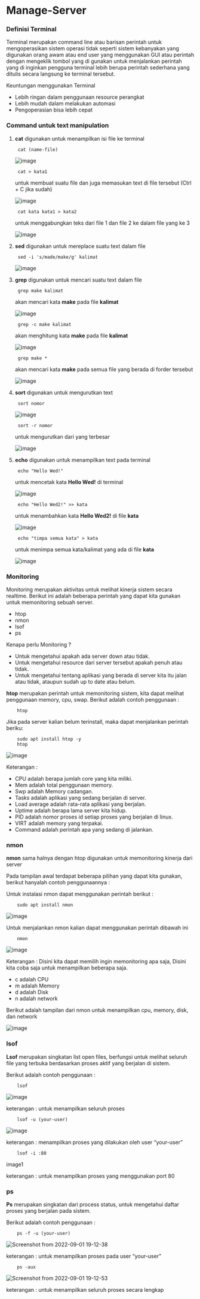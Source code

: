 # Manage-Server

### Definisi Terminal

Terminal merupakan command line atau barisan perintah untuk mengoperasikan sistem operasi tidak seperti sistem kebanyakan yang digunakan orang awam atau end user yang menggunakan GUI atau perintah dengan mengeklik tombol yang di gunakan untuk menjalankan perintah yang di inginkan pengguna terminal lebih berupa perintah sederhana yang ditulis secara langsung ke terminal tersebut.

Keuntungan menggunakan Terminal

- Lebih ringan dalam penggunaan resource perangkat
- Lebih mudah dalam melakukan automasi
- Pengoperasian bisa lebih cepat

### Command untuk text manipulation

1. __cat__ digunakan untuk menampilkan isi file ke terminal

        cat (name-file)

      ![image](https://user-images.githubusercontent.com/40049149/187897542-3973d1c1-0aec-402f-bb19-ff01e377372c.png)
      
        cat > kata1

      untuk membuat suatu file dan juga memasukan text di file tersebut (Ctrl + C jika sudah)
      
      ![image](https://user-images.githubusercontent.com/40049149/187905757-ba7b3ee8-c75e-4907-aa8c-752b704c2cbf.png)
      
        cat kata kata1 > kata2
        
      untuk menggabungkan teks dari file 1 dan file 2 ke dalam file yang ke 3
      
      ![image](https://user-images.githubusercontent.com/40049149/187906698-8cbe94a5-69da-4121-b3e9-2bc7f79eccca.png)
      
      

2. __sed__ digunakan untuk mereplace suatu text dalam file

        sed -i 's/made/make/g' kalimat

      ![image](https://user-images.githubusercontent.com/40049149/187898054-eaebda23-c214-415e-b3df-eb0483f94630.png)

3. __grep__ digunakan untuk mencari suatu text dalam file

        grep make kalimat
        
      akan mencari kata __make__ pada file __kalimat__

      ![image](https://user-images.githubusercontent.com/40049149/187898414-5157294e-8d68-4751-a65a-62d080fb65f2.png)

        grep -c make kalimat
        
      akan menghitung kata __make__ pada file __kalimat__

      ![image](https://user-images.githubusercontent.com/40049149/187900968-9f4fd45b-5102-45d7-801b-ec114e00aa93.png)

        grep make *

      akan mencari kata __make__ pada semua file yang berada di forder tersebut

      ![image](https://user-images.githubusercontent.com/40049149/187901676-60f8a5c5-3c51-4019-b5bc-b8e5e3c8dea0.png)

4. __sort__ digunakan untuk mengurutkan text

        sort nomor

      ![image](https://user-images.githubusercontent.com/40049149/187901973-e138fe91-b894-421b-9676-cc41fcf80d1e.png)

        sort -r nomor
      
      untuk mengurutkan dari yang terbesar
      
      ![image](https://user-images.githubusercontent.com/40049149/187902082-716dbed1-5adf-4f0f-9623-fce7a2acfaf1.png)

5. __echo__ digunakan untuk menampilkan text pada terminal

        echo "Hello Wed!"

      untuk mencetak kata __Hello Wed!__ di terminal
      
      ![image](https://user-images.githubusercontent.com/40049149/187903939-37c2474d-b75d-4a6a-a236-3b520f180a4d.png)

        echo "Hello Wed2!" >> kata

      untuk menambahkan kata __Hello Wed2!__ di file __kata__
      
      ![image](https://user-images.githubusercontent.com/40049149/187904258-4f90f40b-0a01-49b3-900f-3cbecc23e8b4.png)

        echo "timpa semua kata" > kata
        
      untuk menimpa semua kata/kalimat yang ada di file __kata__
      
      ![image](https://user-images.githubusercontent.com/40049149/187904496-66a02853-b07a-4fa4-bc26-846c5bb27ba4.png)


### Monitoring

Monitoring merupakan aktivitas untuk melihat kinerja sistem secara realtime. Berikut ini adalah beberapa perintah yang dapat kita gunakan untuk memonitoring sebuah server.

- htop
- nmon
- lsof
- ps

Kenapa perlu Monitoring ?​

- Untuk mengetahui apakah ada server down atau tidak.
- Untuk mengetahui resource dari server tersebut apakah penuh atau tidak.
- Untuk mengetahui tentang aplikasi yang berada di server kita itu jalan atau tidak, ataupun sudah up to date atau belum.



__htop__ merupakan perintah untuk memonitoring sistem, kita dapat melihat penggunaan memory, cpu, swap. Berikut adalah contoh penggunaan :

        htop
        
Jika pada server kalian belum terinstall, maka dapat menjalankan perintah beriku:

        sudo apt install htop -y
        htop
        
![image](https://user-images.githubusercontent.com/40049149/187908892-3ec5a8d3-c5b0-4d76-b71f-e6daf3f08b25.png)

Keterangan :

- CPU adalah berapa jumlah core yang kita miliki.
- Mem adalah total penggunaan memory.
- Swp adalah Memory cadangan.
- Tasks adalah aplikasi yang sedang berjalan di server.
- Load average adalah rata-rata aplikasi yang berjalan.
- Uptime adalah berapa lama server kita hidup.
- PID adalah nomor proses id setiap proses yang berjalan di linux.
- VIRT adalah memory yang terpakai.
- Command adalah perintah apa yang sedang di jalankan.


### nmon

__nmon__ sama halnya dengan htop digunakan untuk memonitoring kinerja dari server

Pada tampilan awal terdapat beberapa pilihan yang dapat kita gunakan, berikut hanyalah contoh penggunaannya :

Untuk instalasi nmon dapat menggunakan perintah berikut :

        sudo apt install nmon

![image](https://user-images.githubusercontent.com/40049149/187909328-f7cb7083-8354-46f9-96ed-399b1f2ebcfe.png)

Untuk menjalankan nmon kalian dapat menggunakan perintah dibawah ini

        nmon

![image](https://user-images.githubusercontent.com/40049149/187909380-32494949-1175-43c1-a1da-cf069ba33dbd.png)

Keterangan : Disini kita dapat memilih ingin memonitoring apa saja, Disini kita coba saja untuk menampilkan beberapa saja.

- c adalah CPU
- m adalah Memory
- d adalah Disk
- n adalah network

Berikut adalah tampilan dari nmon untuk menampilkan cpu, memory, disk, dan network

![image](https://user-images.githubusercontent.com/40049149/187909725-0d54874f-1676-48f8-9da6-4b90f0459a23.png)


### lsof​

__Lsof__ merupakan singkatan list open files, berfungsi untuk melihat seluruh file yang terbuka berdasarkan proses aktif yang berjalan di sistem.

Berikut adalah contoh penggunaan :

        lsof

![image](https://user-images.githubusercontent.com/40049149/187910128-6c2bea6f-5edb-4d10-95a6-b6e4dfe8b5f9.png)

keterangan : untuk menampilkan seluruh proses

        lsof -u (your-user)

![image](https://user-images.githubusercontent.com/40049149/187910183-24737bd5-102e-4c8b-8eac-e02383c8014d.png)

keterangan : menampilkan proses yang dilakukan oleh user “your-user”

        lsof -i :80

image1

keterangan : untuk menampilkan proses yang menggunakan port 80

### ps​

__Ps__ merupakan singkatan dari process status, untuk mengetahui daftar proses yang berjalan pada sistem.

Berikut adalah contoh penggunaan :

        ps -f -u (your-user)
        
![Screenshot from 2022-09-01 19-12-38](https://user-images.githubusercontent.com/40049149/187912074-94775849-ab33-4aa5-9490-9d2daf0128cd.png)

keterangan : untuk menampilkan proses pada user “your-user”

        ps -aux

![Screenshot from 2022-09-01 19-12-53](https://user-images.githubusercontent.com/40049149/187911840-be5ae84a-0cc4-41c8-a3ac-d85bd727393e.png)

keterangan : untuk menampilkan seluruh proses secara lengkap










